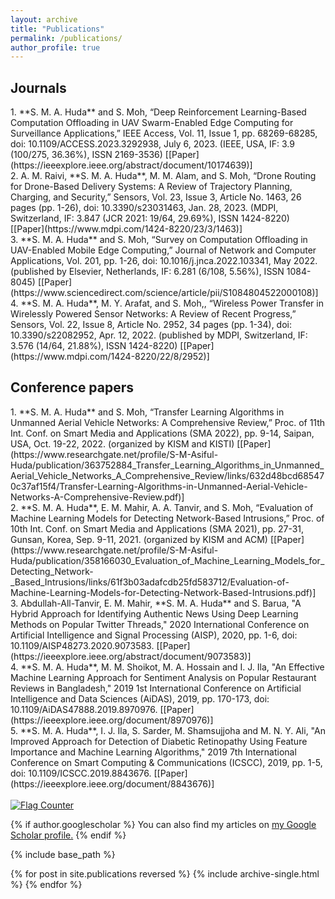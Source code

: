 ```yaml
---
layout: archive
title: "Publications"
permalink: /publications/
author_profile: true
---
```


<H2>Journals</H2>
1. **S. M. A. Huda** and S. Moh, “Deep Reinforcement Learning-Based Computation Offloading in UAV Swarm-Enabled Edge Computing for Surveillance Applications,” IEEE Access, Vol. 11, Issue 1, pp. 68269-68285, doi: 10.1109/ACCESS.2023.3292938, July 6, 2023. (IEEE, USA, IF: 3.9 (100/275, 36.36%), ISSN 2169-3536) [[Paper](https://ieeexplore.ieee.org/abstract/document/10174639)] <br> 
2. A. M. Raivi, **S. M. A. Huda**, M. M. Alam, and S. Moh, “Drone Routing for Drone-Based Delivery Systems: A Review of Trajectory Planning, Charging, and Security,” Sensors, Vol. 23, Issue 3, Article No. 1463, 26 pages (pp. 1-26), doi: 10.3390/s23031463, Jan. 28, 2023. (MDPI, Switzerland, IF: 3.847 (JCR 2021: 19/64, 29.69%), ISSN 1424-8220) [[Paper](https://www.mdpi.com/1424-8220/23/3/1463)] <br>
3. **S. M. A. Huda** and S. Moh, “Survey on Computation Offloading in UAV-Enabled Mobile Edge Computing,” Journal of Network and Computer Applications, Vol. 201, pp. 1-26, doi: 10.1016/j.jnca.2022.103341, May 2022. (published by Elsevier, Netherlands, IF: 6.281 (6/108, 5.56%), ISSN 1084-8045) [[Paper](https://www.sciencedirect.com/science/article/pii/S1084804522000108)] <br>
4.  **S. M. A. Huda**, M. Y. Arafat, and S. Moh,, “Wireless Power Transfer in Wirelessly Powered Sensor Networks: A Review of Recent Progress,” Sensors, Vol. 22, Issue 8, Article No. 2952, 34 pages (pp. 1-34), doi: 10.3390/s22082952, Apr. 12, 2022. (published by MDPI, Switzerland, IF: 3.576 (14/64, 21.88%), ISSN 1424-8220) [[Paper](https://www.mdpi.com/1424-8220/22/8/2952)] <br>

<H2>Conference papers</H2>
1. **S. M. A. Huda** and S. Moh, “Transfer Learning Algorithms in Unmanned Aerial Vehicle Networks: A Comprehensive Review,” Proc. of 11th Int. Conf. on Smart Media and Applications (SMA 2022), pp. 9-14, Saipan, USA, Oct. 19-22, 2022. (organized by KISM and KISTI) [[Paper](https://www.researchgate.net/profile/S-M-Asiful-Huda/publication/363752884_Transfer_Learning_Algorithms_in_Unmanned_Aerial_Vehicle_Networks_A_Comprehensive_Review/links/632d48bcd685470c37af15f4/Transfer-Learning-Algorithms-in-Unmanned-Aerial-Vehicle-Networks-A-Comprehensive-Review.pdf)] <br>
2. **S. M. A. Huda**, E. M. Mahir, A. A. Tanvir, and S. Moh, “Evaluation of Machine Learning Models for Detecting Network-Based Intrusions,” Proc. of 10th Int. Conf. on Smart Media and Applications (SMA 2021), pp. 27-31, Gunsan, Korea, Sep. 9-11, 2021. (organized by KISM and ACM) [[Paper](https://www.researchgate.net/profile/S-M-Asiful-Huda/publication/358166030_Evaluation_of_Machine_Learning_Models_for_Detecting_Network-_Based_Intrusions/links/61f3b03adafcdb25fd583712/Evaluation-of-Machine-Learning-Models-for-Detecting-Network-Based-Intrusions.pdf)] <br>
3. Abdullah-All-Tanvir, E. M. Mahir, **S. M. A. Huda** and S. Barua, "A Hybrid Approach for Identifying Authentic News Using Deep Learning Methods on Popular Twitter Threads," 2020 International Conference on Artificial Intelligence and Signal Processing (AISP), 2020, pp. 1-6, doi: 10.1109/AISP48273.2020.9073583. [[Paper](https://ieeexplore.ieee.org/abstract/document/9073583)] <br>
4. **S. M. A. Huda**, M. M. Shoikot, M. A. Hossain and I. J. Ila, "An Effective Machine Learning Approach for Sentiment Analysis on Popular Restaurant Reviews in Bangladesh," 2019 1st International Conference on Artificial Intelligence and Data Sciences (AiDAS), 2019, pp. 170-173, doi: 10.1109/AiDAS47888.2019.8970976. [[Paper](https://ieeexplore.ieee.org/document/8970976)] <br>
5. **S. M. A. Huda**, I. J. Ila, S. Sarder, M. Shamsujjoha and M. N. Y. Ali, "An Improved Approach for Detection of Diabetic Retinopathy Using Feature Importance and Machine Learning Algorithms," 2019 7th International Conference on Smart Computing & Communications (ICSCC), 2019, pp. 1-5, doi: 10.1109/ICSCC.2019.8843676.  [[Paper](https://ieeexplore.ieee.org/document/8843676)] <br>


<br>
<a href="https://info.flagcounter.com/HbD1"><img src="https://s11.flagcounter.com/count2/HbD1/bg_FFFFFF/txt_000000/border_CCCCCC/columns_2/maxflags_10/viewers_0/labels_0/pageviews_0/flags_0/percent_0/" alt="Flag Counter" border="0"></a>

{% if author.googlescholar %}
  You can also find my articles on <u><a href="{{author.googlescholar}}">my Google Scholar profile</a>.</u>
{% endif %}

{% include base_path %}

{% for post in site.publications reversed %}
  {% include archive-single.html %}
{% endfor %}

